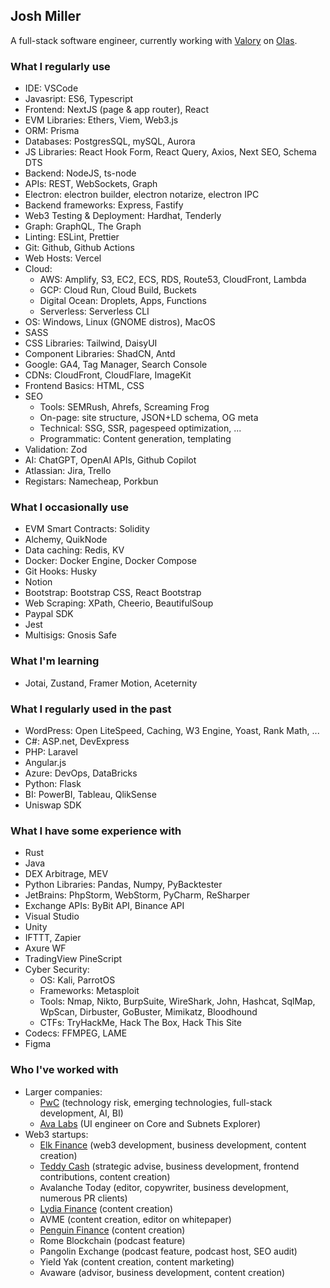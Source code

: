 <h2>Josh Miller</h2> 

A full-stack software engineer, currently working with [Valory](https://valory.xyz) on [Olas](https://olas.network).

<h3>What I regularly use</h3>

- IDE: VSCode
- Javasript: ES6, Typescript
- Frontend: NextJS (page & app router), React
- EVM Libraries: Ethers, Viem, Web3.js
- ORM: Prisma
- Databases: PostgresSQL, mySQL, Aurora
- JS Libraries: React Hook Form, React Query, Axios, Next SEO, Schema DTS
- Backend: NodeJS, ts-node
- APIs: REST, WebSockets, Graph
- Electron: electron builder, electron notarize, electron IPC
- Backend frameworks: Express, Fastify
- Web3 Testing & Deployment: Hardhat, Tenderly
- Graph: GraphQL, The Graph
- Linting: ESLint, Prettier
- Git: Github, Github Actions
- Web Hosts: Vercel
- Cloud: 
  - AWS: Amplify, S3, EC2, ECS, RDS, Route53, CloudFront, Lambda
  - GCP: Cloud Run, Cloud Build, Buckets
  - Digital Ocean: Droplets, Apps, Functions
  - Serverless: Serverless CLI
- OS: Windows, Linux (GNOME distros), MacOS
- SASS
- CSS Libraries: Tailwind, DaisyUI
- Component Libraries: ShadCN, Antd
- Google: GA4, Tag Manager, Search Console
- CDNs: CloudFront, CloudFlare, ImageKit
- Frontend Basics: HTML, CSS
- SEO
  - Tools: SEMRush, Ahrefs, Screaming Frog
  - On-page: site structure, JSON+LD schema, OG meta 
  - Technical: SSG, SSR, pagespeed optimization, ...
  - Programmatic: Content generation, templating
- Validation: Zod
- AI: ChatGPT, OpenAI APIs, Github Copilot
- Atlassian: Jira, Trello
- Registars: Namecheap, Porkbun

<h3>What I occasionally use</h3>

- EVM Smart Contracts: Solidity
- Alchemy, QuikNode
- Data caching: Redis, KV
- Docker: Docker Engine, Docker Compose
- Git Hooks: Husky
- Notion
- Bootstrap: Bootstrap CSS, React Bootstrap
- Web Scraping: XPath, Cheerio, BeautifulSoup
- Paypal SDK
- Jest
- Multisigs: Gnosis Safe

<h3>What I'm learning</h3>

- Jotai, Zustand, Framer Motion, Aceternity

<h3>What I regularly used in the past</h3>

- WordPress: Open LiteSpeed, Caching, W3 Engine, Yoast, Rank Math, ...
- C#: ASP.net, DevExpress
- PHP: Laravel
- Angular.js
- Azure: DevOps, DataBricks
- Python: Flask
- BI: PowerBI, Tableau, QlikSense
- Uniswap SDK

<h3>What I have some experience with</h3>

- Rust
- Java
- DEX Arbitrage, MEV
- Python Libraries: Pandas, Numpy, PyBacktester
- JetBrains: PhpStorm, WebStorm, PyCharm, ReSharper
- Exchange APIs: ByBit API, Binance API
- Visual Studio
- Unity
- IFTTT, Zapier
- Axure WF
- TradingView PineScript
- Cyber Security:
  - OS: Kali, ParrotOS
  - Frameworks: Metasploit
  - Tools: Nmap, Nikto, BurpSuite, WireShark, John, Hashcat, SqlMap, WpScan, Dirbuster, GoBuster, Mimikatz, Bloodhound
  - CTFs: TryHackMe, Hack The Box, Hack This Site
- Codecs: FFMPEG, LAME
- Figma

<h3>Who I've worked with</h3>

- Larger companies: 
  - [PwC](https://pwc.co.uk) (technology risk, emerging technologies, full-stack development, AI, BI)
  - [Ava Labs](https://avalabs.org) (UI engineer on Core and Subnets Explorer)
- Web3 startups: 
  - [Elk Finance](https://elk.finance) (web3 development, business development, content creation)
  - [Teddy Cash](https://teddy.cash) (strategic advise, business development, frontend contributions, content creation)
  - Avalanche Today (editor, copywriter, business development, numerous PR clients)
  - [Lydia Finance](http://lydia.finance) (content creation)
  - AVME (content creation, editor on whitepaper)
  - [Penguin Finance](https://penguin.finance) (content creation)
  - Rome Blockchain (podcast feature)
  - Pangolin Exchange (podcast feature, podcast host, SEO audit)
  - Yield Yak (content creation, content marketing)
  - Avaware (advisor, business development, content creation)

<!--
**truemiller/truemiller** is a ✨ _special_ ✨ repository because its `README.md` (this file) appears on your GitHub profile.

Here are some ideas to get you started:

- 🔭 I’m currently working on ...
- 🌱 I’m currently learning ...
- 👯 I’m looking to collaborate on ...
- 🤔 I’m looking for help with ...
- 💬 Ask me about ...
- 📫 How to reach me: ...
- 😄 Pronouns: ...
- ⚡ Fun fact: ...
-->
